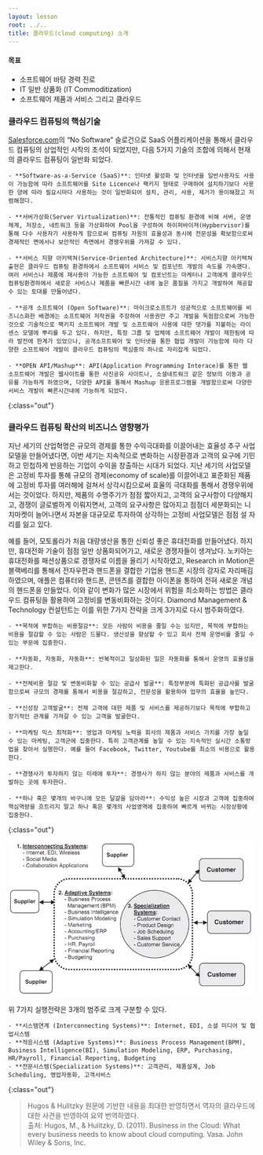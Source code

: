 ```yaml
---
layout: lesson
root: ../..
title: 클라우드(cloud computing) 소개
---
```

<div class="objectives" markdown="1">

#### 목표
*   소프트웨어 바탕 경력 진로
*   IT 일반 상품화 (IT Commoditization)
*   소프트웨어 제품과 서비스 그리고 클라우드
   
</div>

### 클라우드 컴퓨팅의 핵심기술

[Salesforce.com](http://www.salesforce.com/)의 “No Software” 슬로건으로 SaaS 어플리케이션을 통해서 클라우드 컴퓨팅의 상업적인 시작의 초석이 되었지만, 다음 5가지 기술의 조합에 의해서 현재의 클라우드 컴퓨팅이 일반화 되었다.  

~~~
- **Software-as-a-Service (SaaS)**: 인터넷 활성화 및 인터넷을 일반사용자도 사용이 가능함에 따라 소프트웨어를 Site Licence나 팩키지 형태로 구매하여 설치하기보다 사용한 양에 따라 필요시마다 사용하는 것이 일반화되어 설치, 관리, 사용, 제거가 용이해졌고 저렴해졌다.  

- **서버가상화(Server Virtualization)**: 전통적인 컴퓨팅 환경에 비해 서버, 운영체계, 저장소, 네트워크 등을 가상화하여 Pool을 구성하여 하이퍼바이져(Hypbervisor)를 통해 다수 사용자가 사용하게 함으로써 컴퓨팅 자원의 효율성과 동시에 전문성을 확보함으로써 경제적인 면에서나 보안적인 측면에서 경쟁우위를 가져갈 수 있다.  

- **서비스 지향 아키텍쳐(Service-Oriented Architecture)**: 서비스지향 아키텍쳐 출현은 클라우드 컴퓨팅 환경하에서 소프트웨어 서비스 및 컴포넌트 개발의 속도를 가속했다. 여러 서비스나 제품에 재사용이 가능한 소프트웨어 및 컴포넌트는 마케터나 고객에게 클라우드 컴퓨팅환경하에서 새로운 서비스나 제품을 빠른시간 내에 높은 품질을 가지고 개발하여 제공할 수 있는 토대를 만들어냈다.  

- **공개 소프트웨어 (Open Software)**: 마이크로소프트가 성공적으로 소프트웨어를 비즈니스화한 배경에는 소프트웨어 저작권을 주장하여 사용권만 주고 개발을 독점함으로써 가능한 것으로 기술적으로 팩키지 소프트웨어 개발 및 소프트웨어 사용에 대한 댓가를 지불하는 라이센스 모델에 뿌리를 두고 있다. 하지만, 특정 그룹 및 업체에 소프트웨어 개발이 제한됨에 따라 발전에 한계가 있었으나, 공개소프트웨어 및 인터넷을 통한 협업 개발이 가능함에 따라 다양한 소프트웨어 개발이 클라우드 컴퓨팅의 핵심중의 하나로 자리잡게 되었다.  

- **OPEN API/Mashup**: API(Application Programming Interace)를 통한 웹 소프트웨어 개발은 웹사이트를 통한 사진공유 사이트나, 소셜네트워크 같은 정보의 이동과 공유를 가능하게 하였으며, 다양한 API를 통해서 Mashup 응용프로그램을 개발함으로써 다양한 서비스 개발이 빠른시간내에 가능하게 되었다.
~~~
{:class="out"}  

### 클라우드 컴퓨팅 확산의 비즈니스 영향평가

지난 세기의 산업혁명은 규모의 경제를 통한 수익극대화를 이끌어내는 효율성 추구 사업모델을 만들어냈다면, 이번 세기는 지속적으로 변화하는 시장환경과 고객의 요구에 기민하고 민첩하게 반응하는 기업이 수익을 창출하는 시대가 되었다. 지난 세기의 사업모델은 고정비 투자를 통해 규모의 경제(economy of scale)를 이끌어내고 표준화된 제품에 고정비 투자를 여러해에 걸쳐서 상각시킴으로써 효율의 극대화를 통해서 경쟁우위에 서는 것이었다. 하지만, 제품의 수명주기가 점점 짧아지고, 고객의 요구사항이 다양해지고, 경쟁이 글로벌하게 이뤄지면서, 고객의 요구사항은 많아지고 점점더 세분화되는 니치마켓이 늘어나면서 자본을 대규모로 투자하여 상각하는 고정비 사업모델은 점점 설 자리를 잃고 있다.  

예를 들어, 모토롤라가 처음 대량생산을 통한 신뢰성 좋은 휴대전화를 만들어냈다. 하지만, 휴대전화 기술이 점점 일반 상품화되어가고, 새로운 경쟁자들이 생겨났다. 노키아는 휴대전화를 패션상품으로 경쟁자로 이름을 올리기 시작하였고, Research in Motion은 블랙베리를 통해서 전자우편과 핸드폰을 결합한 기업용 핸드폰 시장의 강자로 자리매김 하였으며, 애플은 컴퓨터와 핸드폰, 콘텐츠를 결합한 아이폰을 통하여 전혀 새로운 개념의 핸드폰을 만들었다. 이와 같이 변화가 많은 시장에서 위험을 최소화하는 방법은 클라우드 컴퓨팅을 활용하여 고정비를 변동비화하는 것이다. Diamond Management & Technology 컨설턴트는 이를 위한 7가지 전략을 크게 3가지로 다시 범주화하였다.  

~~~
- **목적에 부합하는 비용절감**: 모든 사람이 비용을 줄일 수는 있지만, 목적에 부합하는 비용을 절감할 수 있는 사람은 드물다. 생산성을 향상할 수 있고 회사 전체 운영비를 줄일 수 있는 부문에 집중한다.  

- **자동화, 자동화, 자동화**: 반복적이고 일상화된 일은 자동화를 통해서 운영의 효율성을 제고한다.  

- **전체비용 절감 및 변동비화할 수 있는 공급사 발굴**: 특정부분에 특화된 공급사를 발굴함으로써 규모의 경제를 통해서 비용을 절감하고, 전문성을 활용하여 업무의 효율을 높인다.  

- **신성장 고객발굴**: 전체 고객에 대한 제품 및 서비스를 제공하기보다 목적에 부합하고 장기적인 관계를 가져갈 수 있는 고객을 발굴한다.

- **마케팅 믹스 최적화**: 영업과 마케팅 노력을 회사의 제품과 서비스 가치를 가장 높일 수 있는 마케팅, 고객군에 집중한다. 특히 고객관계를 높일 수 있는 지속적인 실시간 소통방법을 찾아서 실행한다. 예를 들어 Facebook, Twitter, Youtube를 최소의 비용으로 활용한다.  

- **경쟁사가 투자하지 않는 미래에 투자**: 경쟁사가 하지 않는 분야의 제품과 서비스를 개발하는 곳에 투자한다.  

- **하나 혹은 몇개의 바구니에 모든 달걀을 담아라**: 수익성 높은 시장과 고객에 집중하여 핵심역량을 흐트리지 말고 하나 혹은 몇개의 사업영역에 집중하여 빠르게 바뀌는 시장상황에 집중한다.
~~~
{:class="out"}

<img src="img/01-cloud-02-three-systems.png" alt="Business in the Cloud" />

위 7가지 실행전략은 3개의 범주로 크게 구분할 수 있다.

~~~
- **시스템연계 (Interconnecting Systems)**: Internet, EDI, 소셜 미디어 및 협업시스템
- **적응시스템 (Adaptive Systems)**: Business Process Management(BPM), Business Intelligence(BI), Simulation Modeling, ERP, Purchasing, HR/Payroll, Financial Reporting, Budgeting
- **전문시스템(Specialization Systems)**: 고객관리, 제품설계, Job Scheduling, 영업자동화, 고객서비스
~~~
{:class="out"}

> Hugos & Hulitzky 원문에 기반한 내용을 최대한 반영하면서 역자의 클라우드에 대한 사견을 반영하여 요약 번역하였다.  
> 출처: Hugos, M., & Hulitzky, D. (2011). Business in the Cloud: What every business needs to know about cloud computing. Vasa. John Wiley & Sons, Inc.
